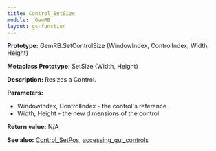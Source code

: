 ```yaml
---
title: Control_SetSize
module: _GemRB
layout: gs-function
---
```


**Prototype:** GemRB.SetControlSize (WindowIndex, ControlIndex, Width, Height)

**Metaclass Prototype:** SetSize (Width, Height)

**Description:** Resizes a Control.

**Parameters:**
  * WindowIndex, ControlIndex  - the control's reference
  * Width, Height - the new dimensions of the control

**Return value:** N/A

**See also:** [Control_SetPos](Control_SetPos.md), [accessing_gui_controls](accessing_gui_controls.md)
